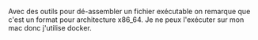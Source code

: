 Avec des outils pour dé-assembler un fichier exécutable on remarque que c'est un format pour architecture x86_64. Je ne peux l'exécuter sur mon mac donc j'utilise docker.

